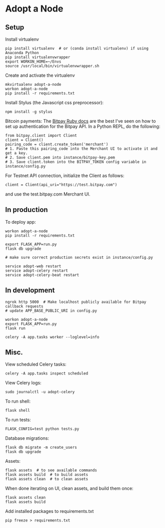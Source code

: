 
# Adopt a Node

## Setup

Install virtualenv
```
pip install virtualenv  # or (conda install virtualenv) if using Anaconda Python
pip install virtualenvwrapper
export WORKON_HOME=~/Envs
source /usr/local/bin/virtualenvwrapper.sh
```

Create and activate the virtualenv
```
mkvirtualenv adopt-a-node
workon adopt-a-node
pip install -r requirements.txt
```

Install Stylus (the Javascript css preprocessor):
```
npm install -g stylus
```

Bitcoin payments:
The [Bitpay Ruby docs](https://github.com/bitpay/ruby-client/blob/master/GUIDE.md#bitpay-authentication) are the best I've seen on how to set up authentication for the Bitpay API. In a Python REPL, do the following:
```
from bitpay.client import Client
client = Client()
pairing_code = client.create_token('merchant')
# 1. Paste this pairing_code into the Merchant UI to activate it and get a key.
# 2. Save client.pem into instance/bitpay-key.pem
# 3. Save client.token into the BITPAY_TOKEN config variable in instance/config.py
```

For Testnet API connection, initialize the Client as follows:
```
client = Client(api_uri="https://test.bitpay.com")
```
and use the test.bitpay.com Merchant UI.

## In production
To deploy app:
```
workon adopt-a-node
pip install -r requirements.txt

export FLASK_APP=run.py
flask db upgrade

# make sure correct production secrets exist in instance/config.py

service adopt-web restart
service adopt-celery restart
service adopt-celery-beat restart
```

## In development
```
ngrok http 5000  # Make localhost publicly available for Bitpay callback requests
# update APP_BASE_PUBLIC_URI in config.py

workon adopt-a-node
export FLASK_APP=run.py
flask run

celery -A app.tasks worker --loglevel=info
```

## Misc.
View scheduled Celery tasks:
```
celery -A app.tasks inspect scheduled
```

View Celery logs:
```
sudo journalctl -u adopt-celery
```

To run shell:
```
flask shell
```

To run tests:
```
FLASK_CONFIG=test python tests.py
```

Database migrations:
```
flask db migrate -m create_users
flask db upgrade
```

Assets:
```
flask assets  # to see available commands
flask assets build  # to build assets
flask assets clean  # to clean assets
```

When done iterating on UI, clean assets, and build them once:
```
flask assets clean
flask assets build
```

Add installed packages to requirements.txt
```
pip freeze > requirements.txt
```
